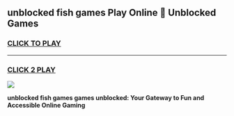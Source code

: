 
## unblocked fish games Play Online 👋 Unblocked Games
<h3>
<a href="https://premium.freeplayer.one?title=unblocked_fish_games&ref=19F">CLICK TO PLAY</a></h3>
<hr>

<h3>
<a href="https://premium.freeplayer.one?title=unblocked_fish_games&ref=19F">CLICK 2 PLAY</a>
  
</h3>

<a href="https://premium.freeplayer.one?title=unblocked_fish_games&ref=19F"><img src="https://clearcache.store/games.png"></a>


**unblocked fish games games unblocked: Your Gateway to Fun and Accessible Online Gaming**
